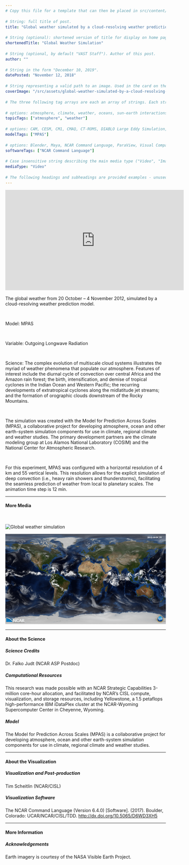 ```yaml
---
# Copy this file for a template that can then be placed in src/content/visualizations. The name of this file will be used as the URL for the post.

# String: full title of post.
title: "Global weather simulated by a cloud-resolving weather prediction model"

# String (optional): shortened version of title for display on home page in card.
shortenedTitle: "Global Weather Simulation"

# String (optional, by default "VAST Staff"). Author of this post.
author: ""

# String in the form "December 10, 2019".
datePosted: "November 12, 2018" 

# String representing a valid path to an image. Used in the card on the main page. Likely to be in the form "/src/assets/..." for images located in src/assets.
coverImage: "/src/assets/global-weather-simulated-by-a-cloud-resolving-weather-prediction-model-1.png"

# The three following tag arrays are each an array of strings. Each string (case insensitive) represents a filter from the front page. Tags that do not correspond to a current filter will be ignored for filtering.

# options: atmosphere, climate, weather, oceans, sun-earth interactions, fire dynamics, solid earth, recent publications, experimental technologies
topicTags: ["atmosphere", "weather"]

# options: CAM, CESM, CM1, CMAQ, CT-ROMS, DIABLO Large Eddy Simulation, HRRR, HWRF, MPAS, SIMA, WACCM, WRF
modelTags: ["MPAS"]

# options: Blender, Maya, NCAR Command Language, ParaView, Visual Comparator, VAPOR
softwareTags: ["NCAR Command Language"]

# Case insensitive string describing the main media type ("Video", "Image", "App", etc). This is displayed in the post heading as a small tag above the title.
mediaType: "Video"

# The following headings and subheadings are provided examples - unused ones can be deleted. All Markdown content below will be rendered in the frontend.
---
```


<iframe width="560" height="315" src="https://www.youtube.com/embed/UmiB4Ynd9AI?si=Tx3KZH8xIO_pIINF" title="YouTube video player" frameborder="0" allow="accelerometer; autoplay; clipboard-write; encrypted-media; gyroscope; picture-in-picture; web-share" referrerpolicy="strict-origin-when-cross-origin" allowfullscreen></iframe>

The global weather from 20 October – 4 November 2012, simulated by a cloud-resolving weather prediction model.

<br />

Model: MPAS

<br /> 

Variable: Outgoing Longwave Radiation

<br />

Science: The complex evolution of multiscale cloud systems illustrates the myriad of weather phenomena that populate our atmosphere. Features of interest include the diurnal cycle of convection over central Africa and the Amazon rain forest; the birth, intensification, and demise of tropical cyclones in the Indian Ocean and Western Pacific; the recurring developments of extratropical cyclones along the midlatitude jet streams; and the formation of orographic clouds downstream of the Rocky Mountains.

<br />

The simulation was created with the Model for Prediction Across Scales (MPAS), a collaborative project for developing atmosphere, ocean and other earth-system simulation components for use in climate, regional climate and weather studies. The primary development partners are the climate modeling group at Los Alamos National Laboratory (COSIM) and the National Center for Atmospheric Research.

<br />

For this experiment, MPAS was configured with a horizontal resolution of 4 km and 55 vertical levels. This resolution allows for the explicit simulation of deep convection (i.e., heavy rain showers and thunderstorms), facilitating the seamless prediction of weather from local to planetary scales. The animation time step is 12 min.

___

#### More Media

<br />

![Global weather simulation](../../assets/global-weather-simulated-by-a-cloud-resolving-weather-prediction-model-1.png)

![Global weather simulation](../../assets/global-weather-simulated-by-a-cloud-resolving-weather-prediction-model-2.png)

___

#### About the Science

##### Science Credits

Dr. Falko Judt (NCAR ASP Postdoc)

##### Computational Resources

This research was made possible with an NCAR Strategic Capabilities 3-million core-hour allocation, and facilitated by NCAR’s CISL compute, visualization, and storage resources, including Yellowstone, a 1.5 petaflops high-performance IBM iDataPlex cluster at the NCAR-Wyoming Supercomputer Center in Cheyenne, Wyoming.

##### Model

The Model for Prediction Across Scales (MPAS) is a collaborative project for developing atmosphere, ocean and other earth-system simulation components for use in climate, regional climate and weather studies.

___

#### About the Visualization

##### Visualization and Post-production

Tim Scheitlin (NCAR/CISL)

##### Visualization Software

The NCAR Command Language (Version 6.4.0) [Software]. (2017). Boulder, Colorado: UCAR/NCAR/CISL/TDD. http://dx.doi.org/10.5065/D6WD3XH5

___

#### More Information

##### Acknowledgements

Earth imagery is courtesy of the NASA Visible Earth Project.